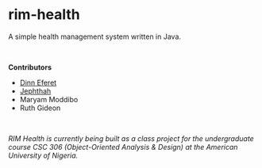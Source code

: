 # rim-health

A simple health management system written in Java.

<br/>

**Contributors**
* <a href="https://github.com/DinnEferet" title="Dinn's GitHub">Dinn Eferet</a>
* <a href="https://github.com/T33JAY" title="Jephthah's GitHub">Jephthah</a>
* Maryam Moddibo
* Ruth Gideon

<br/>

_RIM Health is currently being built as a class project for the undergraduate course CSC 306 (Object-Oriented Analysis & Design) at the American University of Nigeria._
